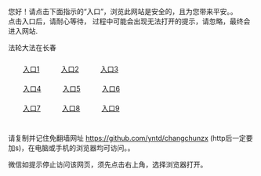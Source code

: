 您好！请点击下面指示的“入口”，浏览此网站是安全的，且为您带来平安。。 <br/>
点击入口后，请耐心等待， 过程中可能会出现无法打开的提示，请忽略，最终会进入网站. </br>

法轮大法在长春<br/>
<div style="padding:10px"><a style="margin:20px" target="_blank" href="https://d24fj8jilcqz9h.cloudfront.net/2Qpsp?bgmnbpli" id="ccLink1" rel="nofollow">入口1</a> <a target="_blank" style="margin:20px" href="https://d1nokj4y5j92ae.cloudfront.net/2Qpsp?wvhvvme" id="ccLink2" rel="nofollow">入口2</a> <a style="margin:20px" target="_blank" href="https://d2tgjx5v6mbrvj.cloudfront.net/2Qpsp?geihcuyq" id="ccLink3" rel="nofollow">入口3</a></div>

<div style="padding:10px" ><a style="margin:20px" target="_blank" href="https://d24fj8jilcqz9h.cloudfront.net/2Qpsp?bgmnbpli" id="ccLink4" rel="nofollow">入口4</a> <a style="margin:20px" href="https://d1nokj4y5j92ae.cloudfront.net/2Qpsp?wvhvvme" target="_blank" id="ccLink5" rel="nofollow">入口5</a> <a style="margin:20px" href="https://d2tgjx5v6mbrvj.cloudfront.net/2Qpsp?geihcuyq" target="_blank" id="ccLink6" rel="nofollow">入口6</a></div>

<div style="padding:10px"><a style="margin:20px" target="_blank" href="https://d24fj8jilcqz9h.cloudfront.net/2Qpsp?bgmnbpli" id="ccLink7" rel="nofollow">入口7</a> <a style="margin:20px" href="https://d1nokj4y5j92ae.cloudfront.net/2Qpsp?wvhvvme" target="_blank" id="ccLink8" rel="nofollow">入口8</a> <a style="margin:20px" target="_blank" href="https://d2tgjx5v6mbrvj.cloudfront.net/2Qpsp?geihcuyq" id="ccLink9" rel="nofollow">入口9</a></div>

<br/>



请复制并记住免翻墙网址 https://github.com/yntd/changchunzx (http后一定要加s)，在电脑或手机的浏览器均可访问。。<br/>

微信如提示停止访问该网页，须先点击右上角，选择浏览器打开。
